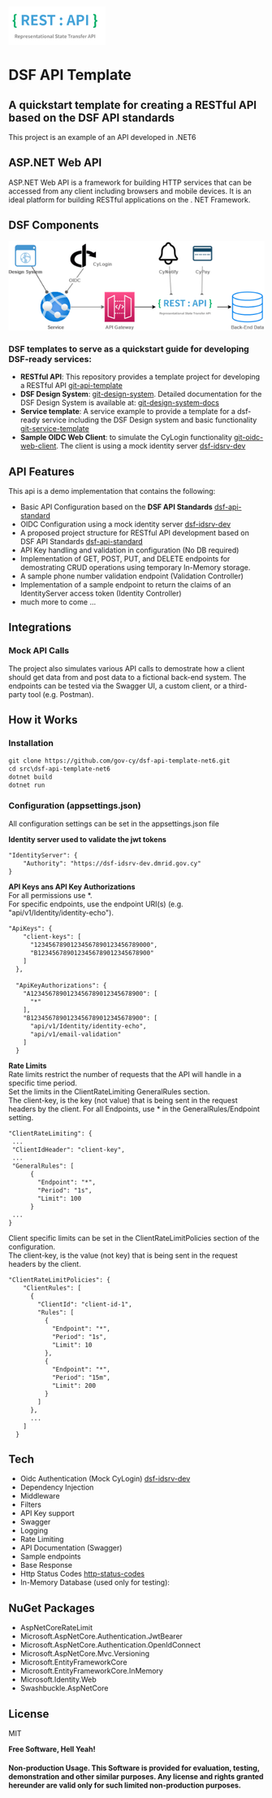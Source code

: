 <img src=https://github.com/gov-cy/govdesign/blob/main/RESTful-API.png height=75> 
 
# DSF API Template
## A quickstart template for creating a RESTful API based on the DSF API standards
This project is an example of an API developed in .NET6

## ASP.NET Web API
ASP.NET Web API is a framework for building HTTP services that can be accessed from any client including browsers and mobile devices. It is an ideal platform for building RESTful applications on the . NET Framework.

## DSF Components
![alt text](https://github.com/gov-cy/govdesign/blob/main/dsf-components-2.png)

### DSF templates to serve as a quickstart guide for developing DSF-ready services:
- **RESTful API**: This repository provides a template project for developing a RESTful API [git-api-template]
- **DSF Design System**: [git-design-system].  Detailed documentation for the DSF Design System is available at: [git-design-system-docs]
- **Service template**: A service example to provide a template for a dsf-ready service including the DSF Design system and basic functionality [git-service-template]
- **Sample OIDC Web Client**: to simulate the CyLogin functionality [git-oidc-web-client]. The client is using a mock identity server [dsf-idsrv-dev]

## API Features
This api is a demo implementation that contains the following:
* Basic API Configuration based on the **DSF API Standards** [dsf-api-standard]
* OIDC Configuration using a mock identity server [dsf-idsrv-dev]
* A proposed project structure for RESTful API development based on DSF API Standards [dsf-api-standard]
* API Key handling and validation in configuration (No DB required)
* Implementation of GET, POST, PUT, and DELETE endpoints for demostrating CRUD operations using temporary In-Memory storage.
* A sample phone number validation endpoint (Validation Controller)
* Implementation of a sample endpoint to return the claims of an IdentityServer access token (Identity Controller)
* much more to come ...

## Integrations

### Mock API Calls
The project also simulates various API calls to demostrate how a client should get data from and post data to a fictional back-end system.
The endpoints can be tested via the Swagger UI, a custom client, or a third-party tool (e.g. Postman).

## How it Works
### Installation
```
git clone https://github.com/gov-cy/dsf-api-template-net6.git
cd src\dsf-api-template-net6
dotnet build
dotnet run
```
### Configuration (appsettings.json)
All configuration settings can be set in the appsettings.json file

**Identity server used to validate the jwt tokens**
```
"IdentityServer": {
    "Authority": "https://dsf-idsrv-dev.dmrid.gov.cy"
}
```

**API Keys ans API Key Authorizations**  
For all permissions use \*.  
For specific endpoints, use the endpoint URI(s) (e.g. "api/v1/Identity/identity-echo").  
```
"ApiKeys": {
    "client-keys": [
      "12345678901234567890123456789000",
      "B1234567890123456789012345678900"
    ]
  },

  "ApiKeyAuthorizations": {
    "A1234567890123456789012345678900": [
      "*"
    ],
    "B1234567890123456789012345678900": [
      "api/v1/Identity/identity-echo",
      "api/v1/email-validation"
    ]
  }
```

**Rate Limits**  
Rate limits restrict the number of requests that the API will handle in a specific time period.  
Set the limits in the ClientRateLimiting GeneralRules section.  
The client-key, is the key (not value) that is being sent in the request headers by the client. 
For all Endpoints, use \* in the GeneralRules/Endpoint setting.

```
"ClientRateLimiting": {
 ...
 "ClientIdHeader": "client-key",
 ... 
 "GeneralRules": [
      {
        "Endpoint": "*",
        "Period": "1s",
        "Limit": 100
      }
 ...
}
```

Client specific limits can be set in the ClientRateLimitPolicies section of the configuration.  
The client-key, is the value (not key) that is being sent in the request headers by the client.

```
"ClientRateLimitPolicies": {
    "ClientRules": [
      {
        "ClientId": "client-id-1",
        "Rules": [
          {
            "Endpoint": "*",
            "Period": "1s",
            "Limit": 10
          },
          {
            "Endpoint": "*",
            "Period": "15m",
            "Limit": 200
          }
        ]
      },
      ...
    ]
  }
```

## Tech
* Oidc Authentication (Mock CyLogin) [dsf-idsrv-dev]
* Dependency Injection
* Middleware
* Filters
* API Key support
* Swagger
* Logging
* Rate Limiting
* API Documentation (Swagger)
* Sample endpoints
* Base Response
* Http Status Codes [http-status-codes]
* In-Memory Database (used only for testing):

## NuGet Packages
* AspNetCoreRateLimit
* Microsoft.AspNetCore.Authentication.JwtBearer
* Microsoft.AspNetCore.Authentication.OpenIdConnect
* Microsoft.AspNetCore.Mvc.Versioning
* Microsoft.EntityFrameworkCore
* Microsoft.EntityFrameworkCore.InMemory
* Microsoft.Identity.Web
* Swashbuckle.AspNetCore

## License

MIT

**Free Software, Hell Yeah!**

#### Non-production Usage. This Software is provided for evaluation, testing, demonstration and other similar purposes. Any license and rights granted hereunder are valid only for such limited non-production purposes.

[//]: # (These are reference links used in the body of this note and get stripped out when the markdown processor does its job.)
   
   [git-api-template]: <https://github.com/gov-cy/dsf-api-template-net6.git>
   [git-service-template]: <https://github.com/gov-cy/dsf-service-template-net6>
   [git-design-system]: <https://github.com/gov-cy/govcy-design-system>
   [git-design-system-docs]: <https://gov-cy.github.io/govcy-design-system-docs/>
   [git-oidc-web-client]: <https://github.com/gov-cy/dsf-oidc-web-client>
   [dsf-idsrv-dev]: <https://dsf-idsrv-dev.dmrid.gov.cy>
   [dsf-api-standard]: <https://dsf.dmrid.gov.cy/2022/05/17/technical-policy/>   
   [http-status-codes]: <https://learn.microsoft.com/en-us/dotnet/api/system.net.httpstatuscode?view=net-7.0>
